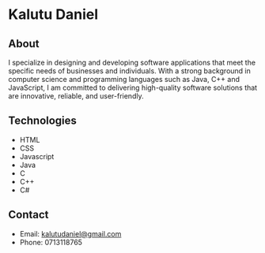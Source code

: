 # Kalutu Daniel

## About
I specialize in designing and developing software applications that meet the specific needs of businesses and individuals. With a strong background in computer science and programming languages such as Java, C++ and JavaScript, I am committed to delivering high-quality software solutions that are innovative, reliable, and user-friendly.

## Technologies
- HTML
- CSS
- Javascript
- Java
- C
- C++
- C#


## Contact
- Email: kalutudaniel@gmail.com
- Phone: 0713118765

<!---
Kalutu/Kalutu is a ✨ special ✨ repository because its `README.md` (this file) appears on your GitHub profile.
You can click the Preview link to take a look at your changes.
--->
